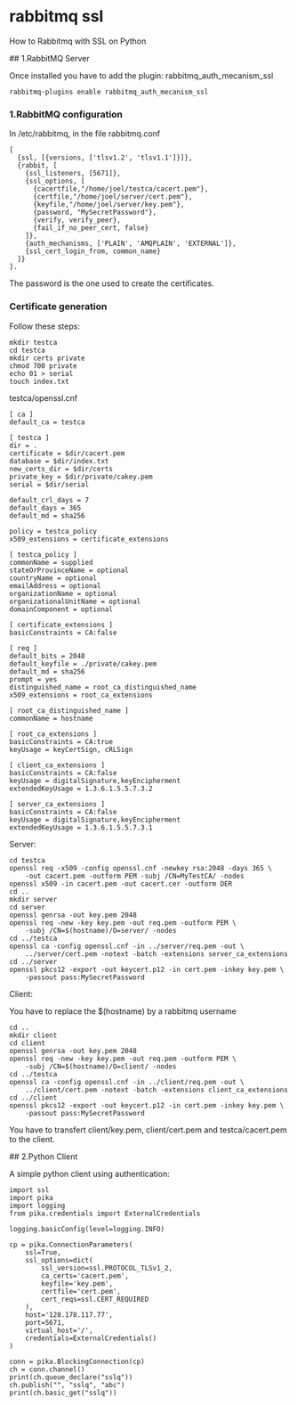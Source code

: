 # rabbitmq ssl

How to Rabbitmq with SSL on Python

## 1.RabbitMQ Server

Once installed you have to add the plugin: rabbitmq_auth_mecanism_ssl

```rabbitmq-plugins enable rabbitmq_auth_mecanism_ssl```

### 1.RabbitMQ configuration

In /etc/rabbitmq, in the file rabbitmq.conf

```
[
  {ssl, [{versions, ['tlsv1.2', 'tlsv1.1']}]},
  {rabbit, [
    {ssl_listeners, [5671]},
    {ssl_options, [
      {cacertfile,"/home/joel/testca/cacert.pem"},
      {certfile,"/home/joel/server/cert.pem"},
      {keyfile,"/home/joel/server/key.pem"},
      {password, "MySecretPassword"},
      {verify, verify_peer},
      {fail_if_no_peer_cert, false}
    ]},
    {auth_mechanisms, ['PLAIN', 'AMQPLAIN', 'EXTERNAL']},
    {ssl_cert_login_from, common_name}
  ]}
].
```

The password is the one used to create the certificates.

### Certificate generation

Follow these steps:

```
mkdir testca
cd testca
mkdir certs private
chmod 700 private
echo 01 > serial
touch index.txt
```

testca/openssl.cnf
```
[ ca ]
default_ca = testca

[ testca ]
dir = .
certificate = $dir/cacert.pem
database = $dir/index.txt
new_certs_dir = $dir/certs
private_key = $dir/private/cakey.pem
serial = $dir/serial

default_crl_days = 7
default_days = 365
default_md = sha256

policy = testca_policy
x509_extensions = certificate_extensions

[ testca_policy ]
commonName = supplied
stateOrProvinceName = optional
countryName = optional
emailAddress = optional
organizationName = optional
organizationalUnitName = optional
domainComponent = optional

[ certificate_extensions ]
basicConstraints = CA:false

[ req ]
default_bits = 2048
default_keyfile = ./private/cakey.pem
default_md = sha256
prompt = yes
distinguished_name = root_ca_distinguished_name
x509_extensions = root_ca_extensions

[ root_ca_distinguished_name ]
commonName = hostname

[ root_ca_extensions ]
basicConstraints = CA:true
keyUsage = keyCertSign, cRLSign

[ client_ca_extensions ]
basicConstraints = CA:false
keyUsage = digitalSignature,keyEncipherment
extendedKeyUsage = 1.3.6.1.5.5.7.3.2

[ server_ca_extensions ]
basicConstraints = CA:false
keyUsage = digitalSignature,keyEncipherment
extendedKeyUsage = 1.3.6.1.5.5.7.3.1
```

Server:

```
cd testca
openssl req -x509 -config openssl.cnf -newkey rsa:2048 -days 365 \
    -out cacert.pem -outform PEM -subj /CN=MyTestCA/ -nodes
openssl x509 -in cacert.pem -out cacert.cer -outform DER
cd ..
mkdir server
cd server
openssl genrsa -out key.pem 2048
openssl req -new -key key.pem -out req.pem -outform PEM \
    -subj /CN=$(hostname)/O=server/ -nodes
cd ../testca
openssl ca -config openssl.cnf -in ../server/req.pem -out \
    ../server/cert.pem -notext -batch -extensions server_ca_extensions
cd ../server
openssl pkcs12 -export -out keycert.p12 -in cert.pem -inkey key.pem \
    -passout pass:MySecretPassword
```

Client:

You have to replace the $(hostname) by a rabbitmq username

```
cd ..
mkdir client
cd client
openssl genrsa -out key.pem 2048
openssl req -new -key key.pem -out req.pem -outform PEM \
    -subj /CN=$(hostname)/O=client/ -nodes
cd ../testca
openssl ca -config openssl.cnf -in ../client/req.pem -out \
    ../client/cert.pem -notext -batch -extensions client_ca_extensions
cd ../client
openssl pkcs12 -export -out keycert.p12 -in cert.pem -inkey key.pem \
    -passout pass:MySecretPassword
```

You have to transfert client/key.pem, client/cert.pem and testca/cacert.pem to the client.

## 2.Python Client

A simple python client using authentication:

```
import ssl
import pika
import logging
from pika.credentials import ExternalCredentials

logging.basicConfig(level=logging.INFO)

cp = pika.ConnectionParameters(
    ssl=True,
    ssl_options=dict(
        ssl_version=ssl.PROTOCOL_TLSv1_2,
        ca_certs='cacert.pem',
        keyfile='key.pem',
        certfile='cert.pem',
        cert_reqs=ssl.CERT_REQUIRED
    ),
    host='128.178.117.77',
    port=5671,
    virtual_host='/',
    credentials=ExternalCredentials()
)

conn = pika.BlockingConnection(cp)
ch = conn.channel()
print(ch.queue_declare("sslq"))
ch.publish("", "sslq", "abc")
print(ch.basic_get("sslq"))
```

